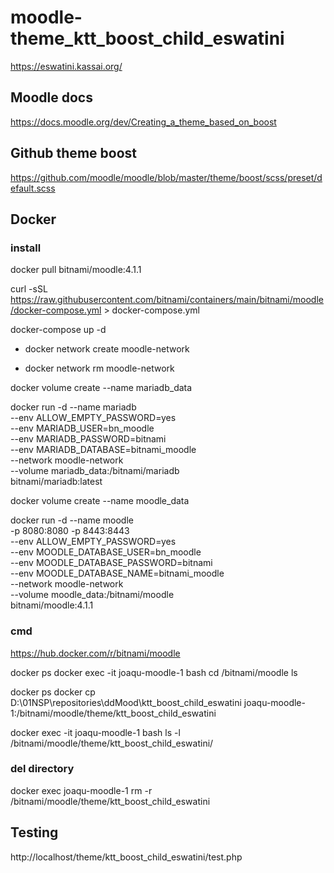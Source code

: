 # moodle-theme_ktt_boost_child_eswatini

https://eswatini.kassai.org/

## Moodle docs

https://docs.moodle.org/dev/Creating_a_theme_based_on_boost


## Github theme boost
https://github.com/moodle/moodle/blob/master/theme/boost/scss/preset/default.scss

## Docker
### install

docker pull bitnami/moodle:4.1.1

curl -sSL https://raw.githubusercontent.com/bitnami/containers/main/bitnami/moodle/docker-compose.yml > docker-compose.yml

docker-compose up -d

* docker network create moodle-network

* docker network rm moodle-network

docker volume create --name mariadb_data

docker run -d --name mariadb \
  --env ALLOW_EMPTY_PASSWORD=yes \
  --env MARIADB_USER=bn_moodle \
  --env MARIADB_PASSWORD=bitnami \
  --env MARIADB_DATABASE=bitnami_moodle \
  --network moodle-network \
  --volume mariadb_data:/bitnami/mariadb \
  bitnami/mariadb:latest

docker volume create --name moodle_data

docker run -d --name moodle \
  -p 8080:8080 -p 8443:8443 \
  --env ALLOW_EMPTY_PASSWORD=yes \
  --env MOODLE_DATABASE_USER=bn_moodle \
  --env MOODLE_DATABASE_PASSWORD=bitnami \
  --env MOODLE_DATABASE_NAME=bitnami_moodle \
  --network moodle-network \
  --volume moodle_data:/bitnami/moodle \
  bitnami/moodle:4.1.1

### cmd

https://hub.docker.com/r/bitnami/moodle

docker ps
docker exec -it joaqu-moodle-1 bash
cd /bitnami/moodle
ls

docker ps
docker cp D:\01NSP\repositories\ddMood\ktt_boost_child_eswatini joaqu-moodle-1:/bitnami/moodle/theme/ktt_boost_child_eswatini

docker exec -it joaqu-moodle-1 bash
ls -l /bitnami/moodle/theme/ktt_boost_child_eswatini/

### del directory

docker exec joaqu-moodle-1 rm -r /bitnami/moodle/theme/ktt_boost_child_eswatini

## Testing
http://localhost/theme/ktt_boost_child_eswatini/test.php